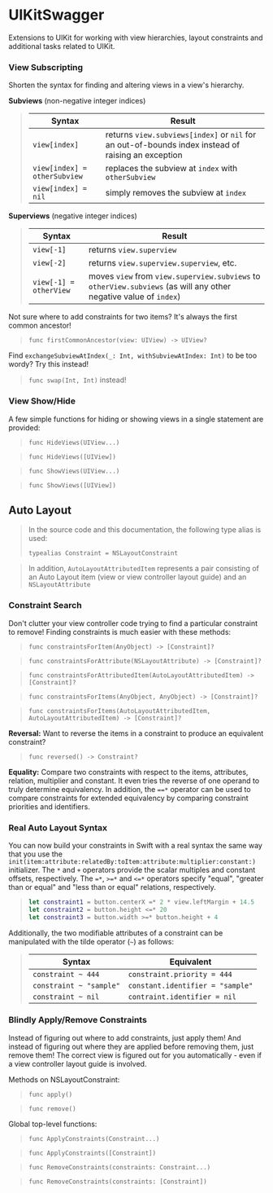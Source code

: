 UIKitSwagger
============

Extensions to UIKit for working with view hierarchies, layout constraints and additional tasks related to UIKit.


### View Subscripting

Shorten the syntax for finding and altering views in a view's hierarchy.

**Subviews** (non-negative integer indices)

> Syntax|Result
> ------|------
> `view[index]`|returns `view.subviews[index]` or `nil` for an out-of-bounds index instead of raising an exception
> `view[index] = otherSubview`|replaces the subview at `index` with `otherSubview`
> `view[index] = nil`|simply removes the subview at `index`

**Superviews** (negative integer indices)
> Syntax|Result
> ------|------
> `view[-1]`|returns `view.superview`
> `view[-2]`|returns `view.superview.superview`, etc.
> `view[-1] = otherView`|moves `view` from `view.superview.subviews` to `otherView.subviews` (as will any other negative value of `index`)

Not sure where to add constraints for two items?  It's always the first common ancestor!
> `func firstCommonAncestor(view: UIView) -> UIView?`

Find `exchangeSubviewAtIndex(_: Int, withSubviewAtIndex: Int)` to be too wordy?  Try this instead!
> `func swap(Int, Int)` instead!


### View Show/Hide

A few simple functions for hiding or showing views in a single statement are provided:
> `func HideViews(UIView...)`

> `func HideViews([UIView])`

> `func ShowViews(UIView...)`

> `func ShowViews([UIView])`


## Auto Layout

> In the source code and this documentation, the following type alias is used:
>
> `typealias Constraint = NSLayoutConstraint`

> In addition, `AutoLayoutAttributedItem` represents a pair consisting of an Auto Layout item (view or view controller layout guide) and an `NSLayoutAttribute`

### Constraint Search

Don't clutter your view controller code trying to find a particular constraint to remove!   Finding constraints is much easier with these methods:

> `func constraintsForItem(AnyObject) -> [Constraint]?`

> `func constraintsForAttribute(NSLayoutAttribute) -> [Constraint]?`

> `func constraintsForAttributedItem(AutoLayoutAttributedItem) -> [Constraint]?`

> `func constraintsForItems(AnyObject, AnyObject) -> [Constraint]?`

> `func constraintsForItems(AutoLayoutAttributedItem, AutoLayoutAttributedItem) -> [Constraint]?`


**Reversal:**
Want to reverse the items in a constraint to produce an equivalent constraint?
> `func reversed() -> Constraint?`


**Equality:**
Compare two constraints with respect to the items, attributes, relation, multiplier and constant.  It even tries the reverse of one operand to truly determine equivalency.  In addition, the `==*` operator can be used to compare constraints for extended equivalency by comparing constraint priorities and identifiers.


### Real Auto Layout Syntax

You can now build your constraints in Swift with a real syntax the same way that you use the `init(item:attribute:relatedBy:toItem:attribute:multiplier:constant:)` initializer.  The `*` and `+` operators provide the scalar multiples and constant offsets, respectively.  The `=*`, `>=*` and `<=*` operators specify "equal", "greater than or equal" and "less than or equal" relations, respectively.

> ```swift
> let constraint1 = button.centerX =* 2 * view.leftMargin + 14.5
> let constraint2 = button.height <=* 20
> let constraint3 = button.width >=* button.height + 4
> ```

Additionally, the two modifiable attributes of a constraint can be manipulated with the tilde operator (`~`) as follows:

> Syntax|Equivalent
> ------|----------
> `constraint ~ 444`|`constraint.priority = 444`
> `constraint ~ "sample"`|`constant.identifier = "sample"`
> `constraint ~ nil`|`contraint.identifier = nil`


### Blindly Apply/Remove Constraints


Instead of figuring out where to add constraints, just apply them!  And instead of figuring out where they are applied before removing them, just remove them!  The correct view is figured out for you automatically - even if a view controller layout guide is involved.

Methods on NSLayoutConstraint:

> `func apply()`

> `func remove()`

Global top-level functions:

> `func ApplyConstraints(Constraint...)`

> `func ApplyConstraints([Constraint])`

> `func RemoveConstraints(constraints: Constraint...)`

> `func RemoveConstraints(constraints: [Constraint])`
